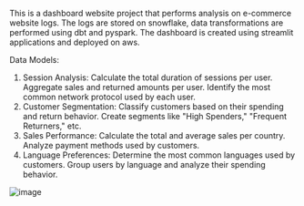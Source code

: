 This is a dashboard website project that performs analysis on e-commerce website logs. The logs are stored on snowflake, data transformations are performed using dbt and pyspark. The dashboard is created using streamlit applications and deployed on aws.


Data Models:

1. Session Analysis:
Calculate the total duration of sessions per user.
Aggregate sales and returned amounts per user.
Identify the most common network protocol used by each user.
2. Customer Segmentation:
Classify customers based on their spending and return behavior.
Create segments like "High Spenders," "Frequent Returners," etc.
3. Sales Performance:
Calculate the total and average sales per country.
Analyze payment methods used by customers.
4. Language Preferences:
Determine the most common languages used by customers.
Group users by language and analyze their spending behavior.

![image](https://github.com/user-attachments/assets/77c74aef-0bbf-46a8-83bb-7bf24bacb107)
